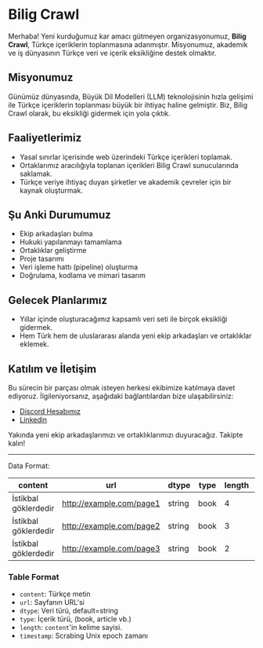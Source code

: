 # Bilig Crawl

Merhaba! Yeni kurduğumuz kar amacı gütmeyen organizasyonumuz, **Bilig Crawl**, Türkçe içeriklerin toplanmasına adanmıştır. Misyonumuz, akademik ve iş dünyasının Türkçe veri ve içerik eksikliğine destek olmaktır.

## Misyonumuz

Günümüz dünyasında, Büyük Dil Modelleri (LLM) teknolojisinin hızla gelişimi ile Türkçe içeriklerin toplanması büyük bir ihtiyaç haline gelmiştir. Biz, Bilig Crawl olarak, bu eksikliği gidermek için yola çıktık.

## Faaliyetlerimiz

- Yasal sınırlar içerisinde web üzerindeki Türkçe içerikleri toplamak.
- Ortaklarımız aracılığıyla toplanan içerikleri Bilig Crawl sunucularında saklamak.
- Türkçe veriye ihtiyaç duyan şirketler ve akademik çevreler için bir kaynak oluşturmak.

## Şu Anki Durumumuz

- Ekip arkadaşları bulma
- Hukuki yapılanmayı tamamlama
- Ortaklıklar geliştirme
- Proje tasarımı
- Veri işleme hattı (pipeline) oluşturma
- Doğrulama, kodlama ve mimari tasarım

## Gelecek Planlarımız

- Yıllar içinde oluşturacağımız kapsamlı veri seti ile birçok eksikliği gidermek.
- Hem Türk hem de uluslararası alanda yeni ekip arkadaşları ve ortaklıklar eklemek.

## Katılım ve İletişim

Bu sürecin bir parçası olmak isteyen herkesi ekibimize katılmaya davet ediyoruz. İlgileniyorsanız, aşağıdaki bağlantılardan bize ulaşabilirsiniz:

- [Discord Hesabımız](https://discord.gg/stMFSKa7)
- [Linkedin](https://www.linkedin.com/company/biligcrawl)


Yakında yeni ekip arkadaşlarımızı ve ortaklıklarımızı duyuracağız. Takipte kalın!

--- 

Data Format:

| content                | url                      | dtype  | type | length | timestamp    |
|------------------------|--------------------------|--------|------|--------|--------------|
| İstikbal göklerdedir   | http://example.com/page1 | string | book | 4      | 1617187200   |
| İstikbal göklerdedir   | http://example.com/page2 | string | book | 3      | 1617187260   |
| İstikbal göklerdedir   | http://example.com/page3 | string | book | 2      | 1617187320   |

### Table Format

- `content`: Türkçe metin
- `url`: Sayfanın URL'si
- `dtype`: Veri türü, default=string
- `type`: İçerik türü, (book, article vb.)
- `length`: `content`'in kelime sayisi.
- `timestamp`: Scrabing Unix epoch zamanı
